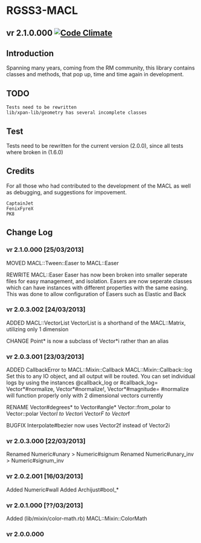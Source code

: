 ﻿RGSS3-MACL
==========
## vr 2.1.0.000 [![Code Climate](https://codeclimate.com/github/IceDragon200/RGSS3-MACL.png)](https://codeclimate.com/github/IceDragon200/RGSS3-MACL)

## Introduction
Spanning many years, coming from the RM community, this library contains
classes and methods, that pop up, time and time again in development.

## TODO
```
Tests need to be rewritten
lib/xpan-lib/geometry has several incomplete classes
```

## Test
Tests need to be rewritten for the current version (2.0.0), since all tests
where broken in (1.6.0)

## Credits
For all those who had contributed to the development of the MACL as well as
debugging, and suggestions for impovement.

```
CaptainJet
FenixFyreX
PK8
```

## Change Log
### vr 2.1.0.000 [25/03/2013]
  MOVED
    MACL::Tween::Easer to MACL::Easer

  REWRITE
    MACL::Easer
      Easer has now been broken into smaller seperate files for easy management,
      and isolation.
      Easers are now seperate classes which can have instances with different
      properties with the same easing.
      This was done to allow configuration of Easers such as Elastic and Back

### vr 2.0.3.002 [24/03/2013]
  ADDED
    MACL::VectorList
      VectorList is a shorthand of the MACL::Matrix, utilizing only 1 dimension

  CHANGE
    Point* is now a subclass of Vector*i rather than an alias

### vr 2.0.3.001 [23/03/2013]
  ADDED
    CallbackError to MACL::Mixin::Callback
    MACL::Mixin::Callback::log
      Set this to any IO object, and all output will be routed.
      You can set individual logs by using the instances @callback_log or
      #callback_log=
    Vector*#normalize, Vector*#normalize!, Vector*#magnitude=
      #normalize will function properly only with 2 dimensional vectors
      currently

  RENAME
    Vector#degrees* to Vector#angle*
    Vector::from_polar to Vector::polar
    Vector*I to Vector*i
    Vector*F to Vector*f

  BUGFIX
    Interpolate#bezier now uses Vector2f instead of Vector2i

### vr 2.0.3.000 [22/03/2013]
  Renamed Numeric#unary > Numeric#signum
  Renamed Numeric#unary_inv > Numeric#signum_inv

### vr 2.0.2.001 [16/03/2013]
  Added Numeric#wall
  Added Archijust#bool_*

### vr 2.0.1.000 [??/03/2013]
  Added (lib/mixin/color-math.rb) MACL::Mixin::ColorMath

### vr 2.0.0.000
